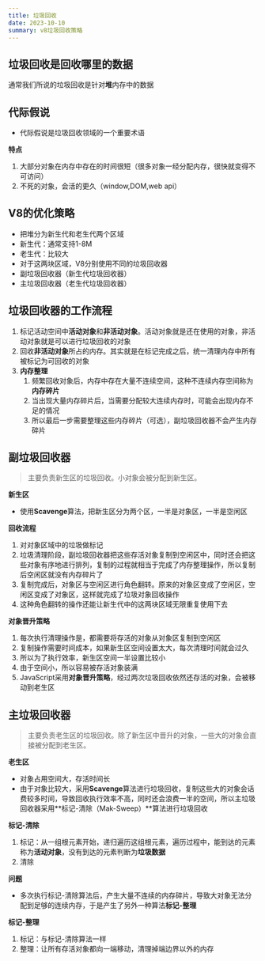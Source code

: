 ```yaml
---
title: 垃圾回收
date: 2023-10-10
summary: v8垃圾回收策略
---
```


## 垃圾回收是回收哪里的数据
通常我们所说的垃圾回收是针对**堆**内存中的数据

## 代际假说

* 代际假说是垃圾回收领域的一个重要术语

**特点**

1. 大部分对象在内存中存在的时间很短（很多对象一经分配内存，很快就变得不可访问）
2. 不死的对象，会活的更久（window,DOM,web api）

## V8的优化策略
* 把堆分为新生代和老生代两个区域
* 新生代：通常支持1-8M
* 老生代：比较大
* 对于这两块区域，V8分别使用不同的垃圾回收器
* 副垃圾回收器（新生代垃圾回收器）
* 主垃圾回收器（老生代垃圾回收器）

## 垃圾回收器的工作流程

1. 标记活动空间中**活动对象**和**非活动对象**。活动对象就是还在使用的对象，非活动对象就是可以进行垃圾回收的对象
2. 回收**非活动对象**所占的内存。其实就是在标记完成之后，统一清理内存中所有被标记为可回收的对象
3. **内存整理**
    1. 频繁回收对象后，内存中存在大量不连续空间，这种不连续内存空间称为**内存碎片**
    2. 当出现大量内存碎片后，当需要分配较大连续内存时，可能会出现内存不足的情况
    3. 所以最后一步需要整理这些内存碎片（可选），副垃圾回收器不会产生内存碎片

## 副垃圾回收器
> 主要负责新生区的垃圾回收。小对象会被分配到新生区。

**新生区**

* 使用**Scavenge**算法，把新生区分为两个区，一半是对象区，一半是空闲区

**回收流程**
1. 对对象区域中的垃圾做标记
2. 垃圾清理阶段，副垃圾回收器把这些存活对象复制到空闲区中，同时还会把这些对象有序地进行排列，复制的过程就相当于完成了内存整理操作，所以复制后空闲区就没有内存碎片了
4. 复制完成后，对象区与空闲区进行角色翻转。原来的对象区变成了空闲区，空闲区变成了对象区，这样就完成了垃圾对象回收操作
5. 这种角色翻转的操作还能让新生代中的这两块区域无限重复使用下去

**对象晋升策略**
1. 每次执行清理操作是，都需要将存活的对象从对象区复制到空闲区
2. 复制操作需要时间成本，如果新生区空间设置太大，每次清理时间就会过久
3. 所以为了执行效率，新生区空间一半设置比较小
4. 由于空间小，所以容易被存活对象装满
5. JavaScript采用**对象晋升策略**，经过两次垃圾回收依然还存活的对象，会被移动到老生区

## 主垃圾回收器
> 主要负责老生区的垃圾回收。除了新生区中晋升的对象，一些大的对象会直接被分配到老生区。

**老生区**

* 对象占用空间大，存活时间长
* 由于对象比较大，采用**Scavenge**算法进行垃圾回收，复制这些大的对象会话费较多时间，导致回收执行效率不高，同时还会浪费一半的空间，所以主垃圾回收器采用**标记-清除（Mak-Sweep）**算法进行垃圾回收

**标记-清除**

1. 标记：从一组根元素开始，递归遍历这组根元素，遍历过程中，能到达的元素称为**活动对象**，没有到达的元素判断为**垃圾数据**
2. 清除

**问题**

* 多次执行标记-清除算法后，产生大量不连续的内存碎片，导致大对象无法分配到足够的连续内存，于是产生了另外一种算法**标记-整理**

**标记-整理**
1. 标记：与标记-清除算法一样
2. 整理：让所有存活对象都向一端移动，清理掉端边界以外的内存